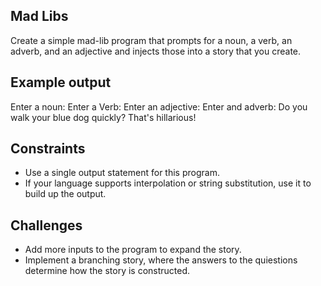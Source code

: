## Mad Libs

Create a simple mad-lib program that prompts for a noun, a verb, an adverb, and an adjective and injects those into a story that you create.

## Example output

Enter a noun:
Enter a Verb:
Enter an adjective:
Enter and adverb:
Do you walk your blue dog quickly? That's hillarious!

## Constraints

* Use a single output statement for this program. 
* If your language supports interpolation or string substitution, use it to build up the output.

## Challenges

* Add more inputs to the program to expand the story.
* Implement a branching story, where the answers to the quiestions determine how the story is constructed.
